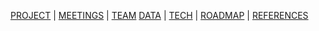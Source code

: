 [PROJECT](./index.html) | [MEETINGS](./pages/meetings.html) | [TEAM](./pages/team.html) [DATA](./pages/data.html)  | [TECH](./pages/tech.html) | [ROADMAP](./pages/roadmap.html) | [REFERENCES](./pages/references.html)


